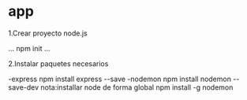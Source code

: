 # app

1.Crear proyecto node.js

...
npm init
...

2.Instalar paquetes necesarios

-express npm install express --save
-nodemon npm install nodemon --save-dev
nota:installar node de forma global
npm install -g nodemon